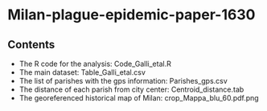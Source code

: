 # Milan-plague-epidemic-paper-1630

## Contents
- The R code for the analysis: Code_Galli_etal.R
- The main dataset: Table_Galli_etal.csv
- The list of parishes with the gps information: Parishes_gps.csv
- The distance of each parish from city center: Centroid_distance.tab
- The georeferenced historical map of Milan: crop_Mappa_blu_60.pdf.png
